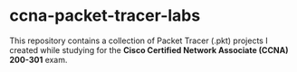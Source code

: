 # ccna-packet-tracer-labs
This repository contains a collection of Packet Tracer (.pkt) projects I created while studying for the **Cisco Certified Network Associate (CCNA) 200-301** exam.
